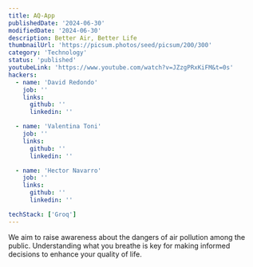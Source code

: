 ```yaml
---
title: AQ-App
publishedDate: '2024-06-30'
modifiedDate: '2024-06-30'
description: Better Air, Better Life
thumbnailUrl: 'https://picsum.photos/seed/picsum/200/300'
category: 'Technology'
status: 'published'
youtubeLink: 'https://www.youtube.com/watch?v=JZzgPRxKiFM&t=0s'
hackers:
  - name: 'David Redondo'
    job: ''
    links:
      github: ''
      linkedin: ''

  - name: 'Valentina Toni'
    job: ''
    links:
      github: ''
      linkedin: ''

  - name: 'Hector Navarro'
    job: ''
    links:
      github: ''
      linkedin: ''

techStack: ['Groq']
---
```


We aim to raise awareness about the dangers of air pollution among the public. Understanding what you breathe is key for making informed decisions to enhance your quality of life.

<YouTube id="JZzgPRxKiFM" timestamp="0" thumbnail="https://picsum.photos/seed/picsum/200/300"/>
